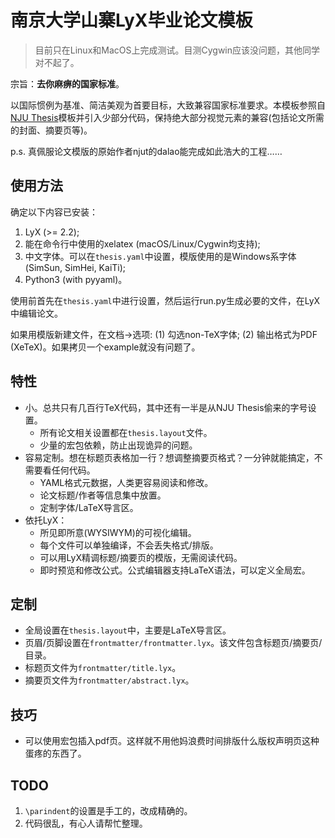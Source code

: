 # 南京大学山寨LyX毕业论文模板

> 目前只在Linux和MacOS上完成测试。目测Cygwin应该没问题，其他同学对不起了。

宗旨：**去你麻痹的国家标准**。

以国际惯例为基准、简洁美观为首要目标，大致兼容国家标准要求。本模板参照自[NJU Thesis](https://github.com/Haixing-Hu/nju-thesis)模板并引入少部分代码，保持绝大部分视觉元素的兼容(包括论文所需的封面、摘要页等)。

p.s. 真佩服论文模版的原始作者njut的dalao能完成如此浩大的工程……


## 使用方法

确定以下内容已安装：

1. LyX (>= 2.2);
2. 能在命令行中使用的xelatex (macOS/Linux/Cygwin均支持);
3. 中文字体。可以在`thesis.yaml`中设置，模版使用的是Windows系字体(SimSun, SimHei, KaiTi);
4. Python3 (with pyyaml)。

使用前首先在`thesis.yaml`中进行设置，然后运行run.py生成必要的文件，在LyX中编辑论文。

如果用模版新建文件，在文档->选项: (1) 勾选non-TeX字体; (2) 输出格式为PDF (XeTeX)。如果拷贝一个example就没有问题了。

## 特性

* 小。总共只有几百行TeX代码，其中还有一半是从NJU Thesis偷来的字号设置。
    * 所有论文相关设置都在`thesis.layout`文件。
    * 少量的宏包依赖，防止出现诡异的问题。
* 容易定制。想在标题页表格加一行？想调整摘要页格式？一分钟就能搞定，不需要看任何代码。
    * YAML格式元数据，人类更容易阅读和修改。
    * 论文标题/作者等信息集中放置。
    * 定制字体/LaTeX导言区。
* 依托LyX：
    * 所见即所意(WYSIWYM)的可视化编辑。
    * 每个文件可以单独编译，不会丢失格式/排版。
    * 可以用LyX精调标题/摘要页的模版，无需阅读代码。
    * 即时预览和修改公式。公式编辑器支持LaTeX语法，可以定义全局宏。

## 定制

* 全局设置在`thesis.layout`中，主要是LaTeX导言区。
* 页眉/页脚设置在`frontmatter/frontmatter.lyx`。该文件包含标题页/摘要页/目录。
* 标题页文件为`frontmatter/title.lyx`。
* 摘要页文件为`frontmatter/abstract.lyx`。

## 技巧

* 可以使用宏包插入pdf页。这样就不用他妈浪费时间排版什么版权声明页这种蛋疼的东西了。

## TODO

1. `\parindent`的设置是手工的，改成精确的。
2. 代码很乱，有心人请帮忙整理。
